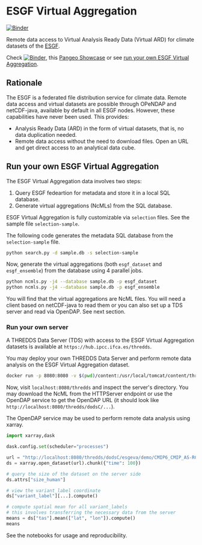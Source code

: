 # ESGF Virtual Aggregation

[![Binder](https://mybinder.org/badge_logo.svg)](https://mybinder.org/v2/gh/zequihg50/eva/HEAD?labpath=demo.ipynb)

Remote data access to Virtual Analysis Ready Data (Virtual ARD) for climate datasets of the [ESGF](https://esgf.llnl.gov/).

Check [![Binder](https://mybinder.org/badge_logo.svg)](https://mybinder.org/v2/gh/zequihg50/eva/HEAD?labpath=demo.ipynb), this [Pangeo Showcase](https://discourse.pangeo.io/t/pangeo-showcase-virtual-analysis-ready-data-for-cmip6-and-esgf/4004) or see [run your own ESGF Virtual Aggregation](#run).

## Rationale

The ESGF is a federated file distribution service for climate data. Remote data access and virtual datasets are possible through OPeNDAP and netCDF-java, available by default in all ESGF nodes. However, these capabilities have never been used. This provides:

- Analysis Ready Data (ARD) in the form of virtual datasets, that is, no data duplication needed.
- Remote data access without the need to download files. Open an URL and get direct access to an analytical data cube.

<a id="run"></a>
## Run your own ESGF Virtual Aggregation

The ESGF Virtual Aggregation data involves two steps:

1. Query ESGF fedeartion for metadata and store it in a local SQL database.
2. Generate virtual aggregations (NcMLs) from the SQL database.

ESGF Virtual Aggregation is fully customizable via `selection` files. See the sample file `selection-sample`.

The following code generates the metadata SQL database from the `selection-sample` file.

```bash
python search.py -d sample.db -s selection-sample
```

Now, generate the virtual aggregations (both `esgf_dataset` and `esgf_ensemble`) from the database using 4 parallel jobs.

```bash
python ncmls.py -j4 --database sample.db -p esgf_dataset
python ncmls.py -j4 --database sample.db -p esgf_ensemble
```

You will find that the virtual aggregations are NcML files. You will need a client based on netCDF-java to read them
or you can also set up a TDS server and read via OpenDAP. See next section.

### Run your own server

A THREDDS Data Server (TDS) with access to the ESGF Virtual Aggregation datasets is available at `https://hub.ipcc.ifca.es/thredds`.

You may deploy your own THREDDS Data Server and perform remote data analysis on the ESGF Virtual Aggregation
dataset.

```bash
docker run -p 8080:8080 -v $(pwd)/content:/usr/local/tomcat/content/thredds unidata/thredds-docker:5.0-beta7
```

Now, visit `localhost:8080/thredds` and inspect the server's directory. You may download the NcML from the HTTPServer
endpoint or use the OpenDAP service to get the OpenDAP URL (it should look like `http://localhost:8080/thredds/dodsC/...`).

The OpenDAP service may be used to perform remote data analysis using xarray.

```python
import xarray,dask

dask.config.set(scheduler="processes")

url = "http://localhost:8080/thredds/dodsC/esgeva/demo/CMIP6_CMIP_AS-RCEC_TaiESM1_historical_day_tas_gn_v20200626_esgf.ceda.ac.uk.ncml"
ds = xarray.open_dataset(url).chunk({"time": 100})

# query the size of the dataset on the server side
ds.attrs["size_human"]

# view the variant_label coordinate
ds["variant_label"][...].compute()

# compute spatial mean for all variant_labels
# this involves transferring the necessary data from the server
means = ds["tas"].mean(["lat", "lon"]).compute()
means
```

See the notebooks for usage and reproducibility.
